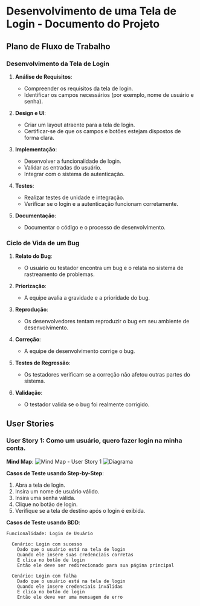 # Desenvolvimento de uma Tela de Login - Documento do Projeto

## Plano de Fluxo de Trabalho

### Desenvolvimento da Tela de Login

1. **Análise de Requisitos**:
   - Compreender os requisitos da tela de login.
   - Identificar os campos necessários (por exemplo, nome de usuário e senha).

2. **Design e UI**:
   - Criar um layout atraente para a tela de login.
   - Certificar-se de que os campos e botões estejam dispostos de forma clara.

3. **Implementação**:
   - Desenvolver a funcionalidade de login.
   - Validar as entradas do usuário.
   - Integrar com o sistema de autenticação.

4. **Testes**:
   - Realizar testes de unidade e integração.
   - Verificar se o login e a autenticação funcionam corretamente.

5. **Documentação**:
   - Documentar o código e o processo de desenvolvimento.

### Ciclo de Vida de um Bug

1. **Relato do Bug**:
   - O usuário ou testador encontra um bug e o relata no sistema de rastreamento de problemas.

2. **Priorização**:
   - A equipe avalia a gravidade e a prioridade do bug.

3. **Reprodução**:
   - Os desenvolvedores tentam reproduzir o bug em seu ambiente de desenvolvimento.

4. **Correção**:
   - A equipe de desenvolvimento corrige o bug.

5. **Testes de Regressão**:
   - Os testadores verificam se a correção não afetou outras partes do sistema.

6. **Validação**:
   - O testador valida se o bug foi realmente corrigido.

## User Stories

### User Story 1: Como um usuário, quero fazer login na minha conta.

**Mind Map**:
![Mind Map - User Story 1](//www.plantuml.com/plantuml/png/ZO-n3e9044Jx-uefuHUWaCR2niPeltg3RCBT9RjWZ5yl8Tf8OxN9pkJDJEUJs3IdCJHddyMqGBFJY6D9H2G-xtPZE34FqWRjKLrar2WtAJMcWHdLgk4XBvLT7O1c_zIh6XApovq9aQ1PQN38hYQGBuwZ4zLF-4eg_v7AjZbpr3vqorc6lW40)
![Diagrama](https://www.plantuml.com/plantuml/png/ZO-n3e9044Jx-uefuHUWaCR2niPeltg3RCBT9RjWZ5yl8Tf8OxN9pkJDJEUJs3IdCJHddyMqGBFJY6D9H2G-xtPZE34FqWRjKLrar2WtAJMcWHdLgk4XBvLT7O1c_zIh6XApovq9aQ1PQN38hYQGBuwZ4zLF-4eg_v7AjZbpr3vqorc6lW40)



**Casos de Teste usando Step-by-Step**:
1. Abra a tela de login.
2. Insira um nome de usuário válido.
3. Insira uma senha válida.
4. Clique no botão de login.
5. Verifique se a tela de destino após o login é exibida.

**Casos de Teste usando BDD**:
```gherkin
Funcionalidade: Login de Usuário

  Cenário: Login com sucesso
    Dado que o usuário está na tela de login
    Quando ele insere suas credenciais corretas
    E clica no botão de login
    Então ele deve ser redirecionado para sua página principal

  Cenário: Login com falha
    Dado que o usuário está na tela de login
    Quando ele insere credenciais inválidas
    E clica no botão de login
    Então ele deve ver uma mensagem de erro
